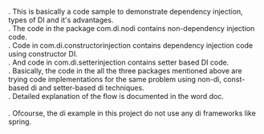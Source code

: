 . This is basically a code sample to demonstrate dependency injection, types of DI and it's advantages.  <br/>
. The code in the package com.di.nodi contains non-dependency injection code.  <br/>
. Code in com.di.constructorinjection contains dependency injection code using constructor DI.  <br/>
. And code in com.di.setterinjection contains setter based DI code.  <br/>
. Basically, the code in the all the three packages mentioned above are trying code implementations for the same problem using non-di, const-based di and setter-based di techniques.  <br/>
. Detailed explanation of the flow is documented in the word doc.  <br/>  
. Ofcourse, the di example in this project do not use any di frameworks like spring. <br/>  
